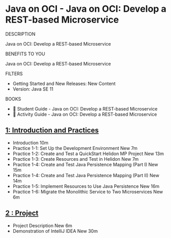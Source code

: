 # Java on OCI - Java on OCI: Develop a REST-based Microservice

DESCRIPTION

Java on OCI: Develop a REST-based Microservice

BENEFITS TO YOU

Java on OCI: Develop a REST-based Microservice

FILTERS

* Getting Started and New Releases: New Content
* Version: Java SE 11

BOOKS

* 📕 Student Guide - Java on OCI: Develop a REST-based Microservice
* 📕 Activity Guide - Java on OCI: Develop a REST-based Microservice


## [1: Introduction and Practices](02-Java-on-OCI-Develop-a-REST-based-Microservice/01-Introduction-and-Practices.md)

   * Introduction 10m
   * Practice 1-1: Set Up the Development Environment New 7m
   * Practice 1-2: Create and Test a QuickStart Helidon MP Project New 13m
   * Practice 1-3: Create Resources and Test in Helidon New 7m
   * Practice 1-4: Create and Test Java Persistence Mapping (Part I) New 15m
   * Practice 1-4: Create and Test Java Persistence Mapping (Part II) New 14m
   * Practice 1-5: Implement Resources to Use Java Persistence New 16m
   * Practice 1-6: Migrate the Monolithic Service to Two Microservices New 6m

## [2 : Project](02-Java-on-OCI-Develop-a-REST-based-Microservice/02-Project.md)

   * Project Description New 6m
   * Demonstration of IntelliJ IDEA New 30m
